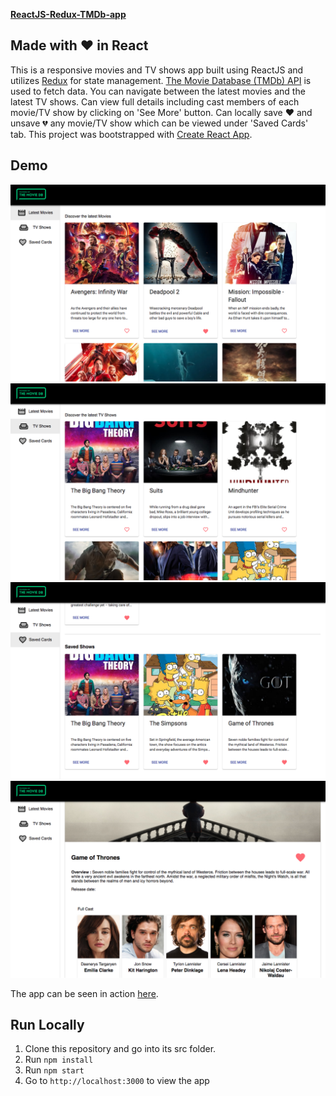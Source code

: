 [**ReactJS-Redux-TMDb-app**](https://github.com/rashmiap/react-redux-TMDb-app)


Made with :heart: in React
-
This is a responsive movies and TV shows app built using ReactJS and utilizes [Redux](https://redux.js.org/) for state management. [The Movie Database (TMDb) API](https://www.themoviedb.org/documentation/api) is used to fetch data. You can navigate between the latest movies and the latest TV shows. Can view full details including cast members of each movie/TV show by clicking on 'See More' button. Can locally save :heart: and unsave :broken_heart: any movie/TV show which can be viewed under 'Saved Cards' tab.
This project was bootstrapped with [Create React App](https://github.com/facebookincubator/create-react-app).

Demo
-
![Preview Movie](src/Assets/previews/preview-movies.png)
![Preview Shows](src/Assets/previews/preview-shows.png)
![Preview Saved](src/Assets/previews/preview-saved.png)
![Preview Details](src/Assets/previews/preview-details.png)

The app can be seen in action [here](http://redux-tmdb-app.surge.sh/).

**Run Locally**
-
 1.  Clone this repository and go into its src folder.
 2.  Run  `npm install`
 3.  Run  `npm start`
 4.  Go to  `http://localhost:3000`  to view the app
